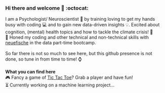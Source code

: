 ### Hi there and welcome 👋 :octocat:

I am a Psychologist/ Neuroscientist 🧠 by training loving to get my hands busy with coding 💻 and to gain new data-driven insights 💡. Excited about cognition, (mental) health topics and how to tackle the climate crisis! 🌳 </br>
🌱 Honed my coding and other technical and non-technical skills with [neuefische](https://www.neuefische.de/) in the data part-time bootcamp.</br></br>
So far there is not so much to see here, but this github presence is not done, so tune in from time to time! ⌚</br>
</br>
**What you can find here** </br>
🎮 Fancy a game of [Tic Tac Toe](https://github.com/pcfisch/tic-tac-toe)? Grab a player and have fun! </br>
⏳ Currently working on a machine learning project...
<!--
**pcfisch/pcfisch** is a ✨ _special_ ✨ repository because its `README.md` (this file) appears on your GitHub profile.

Here are some ideas to get you started:

- 🔭 I’m currently working on ...
- 🌱 I’m currently learning ...
- 👯 I’m looking to collaborate on ...
- 🤔 I’m looking for help with ...
- 💬 Ask me about ...
- 📫 How to reach me: ...
- 😄 Pronouns: ...
- ⚡ Fun fact: ...
-->
